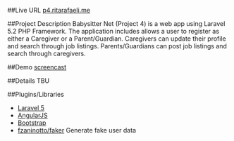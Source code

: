 ##Live URL
[p4.ritarafaeli.me](http://p4.ritarafaeli.me)

##Project Description
Babysitter Net (Project 4) is a web app using Laravel 5.2 PHP Framework. The application includes allows a user to register as either a Caregiver or a Parent/Guardian. Caregivers can update their profile and search through job listings. Parents/Guardians can post job listings and search through caregivers.

##Demo
[screencast](http://www.screencast.com/)

##Details
TBU

##Plugins/Libraries
* [Laravel 5](https://laravel.com/)
* [AngularJS](https://angularjs.org/)
* [Bootstrap](http://getbootstrap.com/)
* [fzaninotto/faker](https://github.com/fzaninotto/Faker) Generate fake user data
